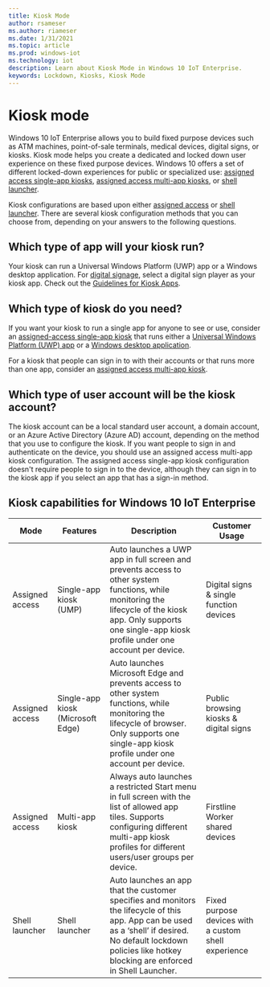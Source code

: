 ```yaml
---
title: Kiosk Mode
author: rsameser
ms.author: riameser
ms.date: 1/31/2021
ms.topic: article
ms.prod: windows-iot
ms.technology: iot
description: Learn about Kiosk Mode in Windows 10 IoT Enterprise.
keywords: Lockdown, Kiosks, Kiosk Mode
---
```


# Kiosk mode  
Windows 10 IoT Enterprise allows you to build fixed purpose devices such as ATM machines, point-of-sale terminals, medical devices, digital signs, or kiosks. Kiosk mode helps you create a dedicated and locked down user experience on these fixed purpose devices. Windows 10 offers a set of different locked-down experiences for public or specialized use: [assigned access single-app kiosks](./Single-App-Kiosk.md), [assigned access multi-app kiosks](./Multi-App-Kiosk.md), or [shell launcher](./Shell-Launcher.md).

Kiosk configurations are based upon either [assigned access](https://docs.microsoft.com/windows/configuration/guidelines-for-assigned-access-app) or [shell launcher](./Shell-Launcher.md). There are several kiosk configuration methods that you can choose from, depending on your answers to the following questions.

## Which type of app will your kiosk run?
Your kiosk can run a Universal Windows Platform (UWP) app or a Windows desktop application. For [digital signage](https://docs.microsoft.com/windows/configuration/setup-digital-signage), select a digital sign player as your kiosk app. Check out the [Guidelines for Kiosk Apps](https://docs.microsoft.com/windows/configuration/guidelines-for-assigned-access-app).

## Which type of kiosk do you need?
If you want your kiosk to run a single app for anyone to see or use, consider an [assigned-access single-app kiosk](./Single-App-Kiosk.md) that runs either a [Universal Windows Platform (UWP) app](https://docs.microsoft.com/windows/configuration/kiosk-methods#uwp) or a [Windows desktop application](https://docs.microsoft.com/windows/configuration/kiosk-methods#classic).

For a kiosk that people can sign in to with their accounts or that runs more than one app, consider an [assigned access multi-app kiosk](https://docs.microsoft.com/windows/configuration/kiosk-methods#desktop).

## Which type of user account will be the kiosk account?
The kiosk account can be a local standard user account, a domain account, or an Azure Active Directory (Azure AD) account, depending on the method that you use to configure the kiosk. If you want people to sign in and authenticate on the device, you should use an assigned access multi-app kiosk configuration. The assigned access single-app kiosk configuration doesn't require people to sign in to the device, although they can sign in to the kiosk app if you select an app that has a sign-in method.

## Kiosk capabilities for Windows 10 IoT Enterprise
| Mode | Features | Description | Customer Usage  |
|------|----------|------------ |-----------------|
| Assigned access | Single-app kiosk (UMP)  | Auto launches a UWP app in full screen and prevents access to other system functions, while monitoring the lifecycle of the kiosk app. Only supports one single-app kiosk profile under one account per device. | Digital signs & single function devices
| Assigned access | Single-app kiosk (Microsoft Edge) | Auto launches Microsoft Edge and prevents access to other system functions, while monitoring the lifecycle of browser. Only supports one single-app kiosk profile under one account per device. | Public browsing kiosks & digital signs |
| Assigned access | Multi-app kiosk | Always auto launches a restricted Start menu in full screen with the list of allowed app tiles. Supports configuring different multi-app kiosk profiles for different users/user groups per device. | Firstline Worker shared devices |
| Shell launcher | Shell launcher | Auto launches an app that the customer specifies and monitors the lifecycle of this app. App can be used as a ‘shell’ if desired. No default lockdown policies like hotkey blocking are enforced in Shell Launcher. | Fixed purpose devices with a custom shell experience |
